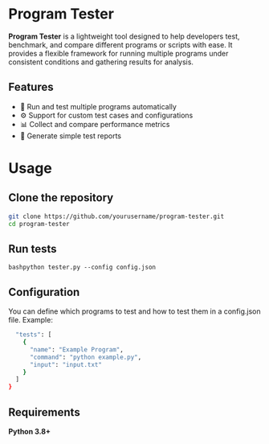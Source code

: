 # Program Tester

**Program Tester** is a lightweight tool designed to help developers test, benchmark, and compare different programs or scripts with ease. It provides a flexible framework for running multiple programs under consistent conditions and gathering results for analysis.

## Features

- 🧪 Run and test multiple programs automatically  
- ⚙️ Support for custom test cases and configurations  
- 📊 Collect and compare performance metrics  
- 🧾 Generate simple test reports  

# Usage

## Clone the repository
```bash
git clone https://github.com/yourusername/program-tester.git
cd program-tester
```

## Run tests
```bashpython tester.py --config config.json```

## Configuration

You can define which programs to test and how to test them in a config.json file. Example:

```bash {
  "tests": [
    {
      "name": "Example Program",
      "command": "python example.py",
      "input": "input.txt"
    }
  ]
}
```

## Requirements

**Python 3.8+**
